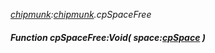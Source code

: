 _[chipmunk](../../modules/chipmunk/chipmunk-module.md):[chipmunk](../../modules/chipmunk/chipmunk-module.md).cpSpaceFree_
##### Function cpSpaceFree:Void( space:[cpSpace](../../modules/chipmunk/chipmunk-cpspace.md) )
